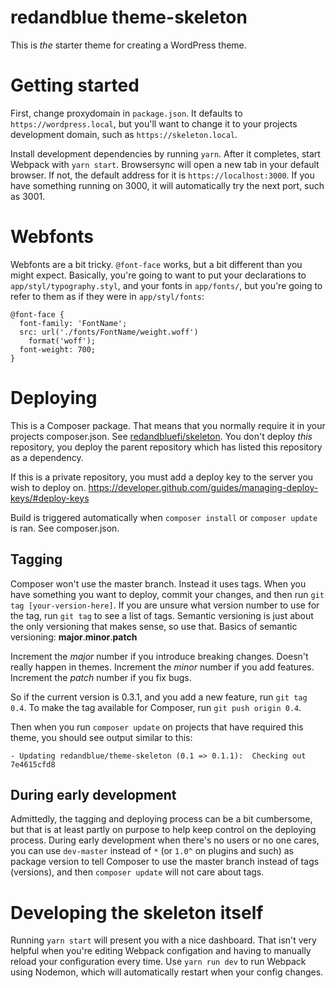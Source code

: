 # redandblue theme-skeleton
This is _the_ starter theme for creating a WordPress theme.

# Getting started
First, change proxydomain in `package.json`. It defaults to `https://wordpress.local`, but you'll want to change it to your projects development domain, such as `https://skeleton.local`.

Install development dependencies by running `yarn`. After it completes, start Webpack with `yarn start`. Browsersync will open a new tab in your default browser. If not, the default address for it is `https://localhost:3000`. If you have something running on 3000, it will automatically try the next port, such as 3001.

# Webfonts
Webfonts are a bit tricky. `@font-face` works, but a bit different than you might expect. Basically, you're going to want to put your declarations to `app/styl/typography.styl`, and your fonts in `app/fonts/`, but you're going to refer to them as if they were in `app/styl/fonts`:
```
@font-face {
  font-family: 'FontName';
  src: url('./fonts/FontName/weight.woff')
    format('woff');
  font-weight: 700;
}
```

# Deploying
This is a Composer package. That means that you normally require it in your projects composer.json. See [redandbluefi/skeleton](https://github.com/redandbluefi/skeleton). You don't deploy _this_ repository, you deploy the parent repository which has listed this repository as a dependency. 

If this is a private repository, you must add a deploy key to the server you wish to deploy on. https://developer.github.com/guides/managing-deploy-keys/#deploy-keys

Build is triggered automatically when `composer install` or `composer update` is ran. See composer.json. 

## Tagging
Composer won't use the master branch. Instead it uses tags. When you have something you want to deploy, commit your changes, and then run `git tag [your-version-here]`. If you are unsure what version number to use for the tag, run `git tag` to see a list of tags. Semantic versioning is just about the only versioning that makes sense, so use that. Basics of semantic versioning: **major**.**minor**.**patch**

Increment the *major* number if you introduce breaking changes. Doesn't really happen in themes.
Increment the *minor* number if you add features. 
Increment the *patch* number if you fix bugs. 

So if the current version is 0.3.1, and you add a new feature, run `git tag 0.4`.
To make the tag available for Composer, run `git push origin 0.4`. 

Then when you run `composer update` on projects that have required this theme, you should see output similar to this: 
```
- Updating redandblue/theme-skeleton (0.1 => 0.1.1):  Checking out 7e4615cfd8
```

## During early development
Admittedly, the tagging and deploying process can be a bit cumbersome, but that is at least partly on purpose to help keep control on the deploying process. During early development when there's no users or no one cares, you can use `dev-master` instead of `*` (or `1.0^` on plugins and such) as package version to tell Composer to use the master branch instead of tags (versions), and then `composer update` will not care about tags.

# Developing the skeleton itself
Running `yarn start` will present you with a nice dashboard. That isn't very helpful when you're editing Webpack configation and having to manually reload your configuration every time. Use `yarn run dev` to run Webpack using Nodemon, which will automatically restart when your config changes.
